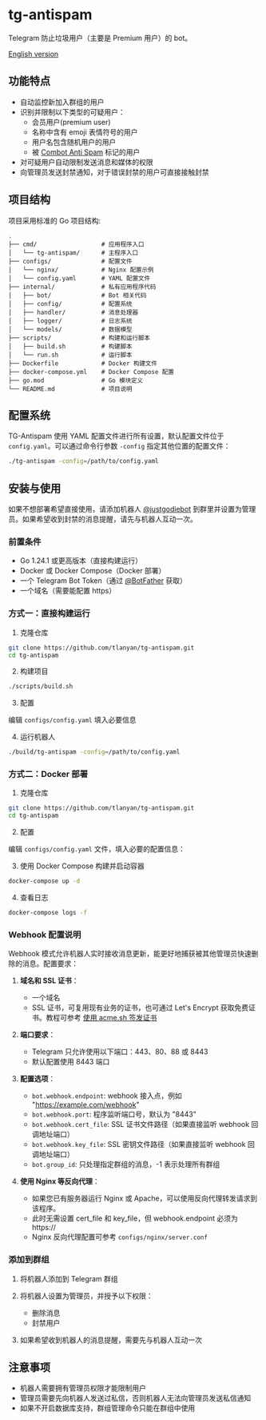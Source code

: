 # tg-antispam

Telegram 防止垃圾用户（主要是 Premium 用户）的 bot。

[English version](./README_en.md)

## 功能特点

- 自动监控新加入群组的用户
- 识别并限制以下类型的可疑用户：
  - 会员用户(premium user)
  - 名称中含有 emoji 表情符号的用户
  - 用户名包含随机用户的用户
  - 被 [Combot Anti Spam](https://cas.chat) 标记的用户
- 对可疑用户自动限制发送消息和媒体的权限
- 向管理员发送封禁通知，对于错误封禁的用户可直接接触封禁

## 项目结构

项目采用标准的 Go 项目结构:

```
.
├── cmd/                  # 应用程序入口
│   └── tg-antispam/      # 主程序入口
├── configs/              # 配置文件
│   └── nginx/            # Nginx 配置示例
│   └── config.yaml       # YAML 配置文件
├── internal/             # 私有应用程序代码
│   ├── bot/              # Bot 相关代码
│   ├── config/           # 配置系统
│   ├── handler/          # 消息处理器
│   ├── logger/           # 日志系统
│   └── models/           # 数据模型
├── scripts/              # 构建和运行脚本
│   ├── build.sh          # 构建脚本
│   └── run.sh            # 运行脚本
├── Dockerfile            # Docker 构建文件
├── docker-compose.yml    # Docker Compose 配置
├── go.mod                # Go 模块定义
└── README.md             # 项目说明
```

## 配置系统

TG-Antispam 使用 YAML 配置文件进行所有设置，默认配置文件位于 `config.yaml`。可以通过命令行参数 `-config` 指定其他位置的配置文件：

```bash
./tg-antispam -config=/path/to/config.yaml
```

## 安装与使用

如果不想部署希望直接使用，请添加机器人 [@justgodiebot](https://t.me/justgodiebot) 到群里并设置为管理员。如果希望收到封禁的消息提醒，请先与机器人互动一次。

### 前置条件

- Go 1.24.1 或更高版本（直接构建运行）
- Docker 或 Docker Compose（Docker 部署）
- 一个 Telegram Bot Token（通过 [@BotFather](https://t.me/BotFather) 获取）
- 一个域名（需要能配置 https）

### 方式一：直接构建运行

1. 克隆仓库

```bash
git clone https://github.com/tlanyan/tg-antispam.git
cd tg-antispam
```

2. 构建项目

```bash
./scripts/build.sh
```

3. 配置

编辑 `configs/config.yaml` 填入必要信息

4. 运行机器人

```bash
./build/tg-antispam -config=/path/to/config.yaml
```

### 方式二：Docker 部署

1. 克隆仓库

```bash
git clone https://github.com/tlanyan/tg-antispam.git
cd tg-antispam
```

2. 配置

编辑 `configs/config.yaml` 文件，填入必要的配置信息：

3. 使用 Docker Compose 构建并启动容器

```bash
docker-compose up -d
```

4. 查看日志

```bash
docker-compose logs -f
```

### Webhook 配置说明

Webhook 模式允许机器人实时接收消息更新，能更好地捕获被其他管理员快速删除的消息。配置要求：

1. **域名和 SSL 证书**：

   - 一个域名
   - SSL 证书，可复用现有业务的证书，也可通过 Let's Encrypt 获取免费证书。教程可参考 [使用 acme.sh 签发证书](https://itlanyan.com/use-acme-sh-get-free-cert/)

2. **端口要求**：

   - Telegram 只允许使用以下端口：443、80、88 或 8443
   - 默认配置使用 8443 端口

3. **配置选项**：

   - `bot.webhook.endpoint`: webhook 接入点，例如 "https://example.com/webhook"
   - `bot.webhook.port`: 程序监听端口号，默认为 "8443"
   - `bot.webhook.cert_file`: SSL 证书文件路径（如果直接监听 webhook 回调地址端口）
   - `bot.webhook.key_file`: SSL 密钥文件路径（如果直接监听 webhook 回调地址端口）
   - `bot.group_id`: 只处理指定群组的消息，-1 表示处理所有群组

4. **使用 Nginx 等反向代理**：

   - 如果您已有服务器运行 Nginx 或 Apache，可以使用反向代理转发请求到该程序。
   - 此时无需设置 cert_file 和 key_file，但 webhook.endpoint 必须为 https://
   - Nginx 反向代理配置可参考 `configs/nginx/server.conf`

### 添加到群组

1. 将机器人添加到 Telegram 群组
2. 将机器人设置为管理员，并授予以下权限：

   - 删除消息
   - 封禁用户

3. 如果希望收到机器人的消息提醒，需要先与机器人互动一次

## 注意事项

- 机器人需要拥有管理员权限才能限制用户
- 管理员需要先向机器人发送过私信，否则机器人无法向管理员发送私信通知
- 如果不开启数据库支持，群组管理命令只能在群组中使用
